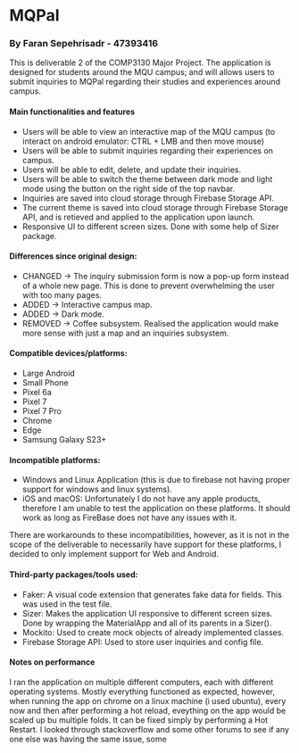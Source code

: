 # MQPal
### By Faran Sepehrisadr - 47393416


This is deliverable 2 of the COMP3130 Major Project. The application is designed for students around the MQU campus; and will allows users to submit inquiries to MQPal regarding their studies and experiences around campus.


#### Main functionalities and features
 - Users will be able to view an interactive map of the MQU campus (to interact on android emulator: CTRL + LMB and then move mouse)
 - Users will be able to submit inquiries regarding their experiences on campus.
 - Users will be able to edit, delete, and update their inquiries.
 - Users will be able to switch the theme between dark mode and light mode using the button on the right side of the top navbar.
 - Inquiries are saved into cloud storage through Firebase Storage API.
 - The current theme is saved into cloud storage through Firebase Storage API, and is retieved and applied to the application upon launch.
 - Responsive UI to different screen sizes. Done with some help of Sizer package.

#### Differences since original design:
 - CHANGED -> The inquiry submission form is now a pop-up form instead of a whole new page. This is done to prevent overwhelming the user with too many pages.
 - ADDED -> Interactive campus map.
 - ADDED -> Dark mode.
 - REMOVED -> Coffee subsystem. Realised the application would make more sense with just a map and an inquiries subsystem.

#### Compatible devices/platforms:
 - Large Android
 - Small Phone
 - Pixel 6a
 - Pixel 7
 - Pixel 7 Pro
 - Chrome
 - Edge
 - Samsung Galaxy S23+

#### Incompatible platforms:
 - Windows and Linux Application (this is due to firebase not having proper support for windows and linux systems).
 - iOS and macOS: Unfortunately I do not have any apple products, therefore I am unable to test the application on these platforms. It should work as long as FireBase does not have any issues with it.

There are workarounds to these incompatibilities, however, as it is not in the scope of the deliverable to necessarily have support for these platforms, I decided to only implement support for Web and Android.



#### Third-party packages/tools used:
 - Faker: A visual code extension that generates fake data for fields. This was used in the test file.
 - Sizer: Makes the application UI responsive to different screen sizes. Done by wrapping the MaterialApp and all of its parents in a Sizer().
 - Mockito: Used to create mock objects of already implemented classes.
 - Firebase Storage API: Used to store user inquiries and config file.

#### Notes on performance
 I ran the application on multiple different computers, each with different operating systems. Mostly everything functioned as expected, however, when running the app on chrome on a linux machine (i used ubuntu), every now and then after performing a hot reload, eveything on the app would be scaled up bu multiple folds. It can be fixed simply by performing a Hot Restart. I looked through stackoverflow and some other forums to see if any one else was having the same issue, some 
